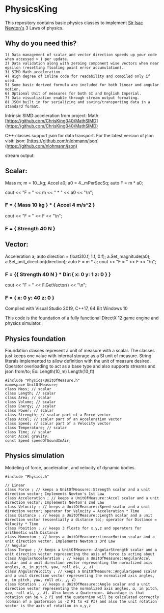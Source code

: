 # PhysicsKing

This repository contains basic physics classes to implement [Sir Isac Newton's](https://en.wikipedia.org/wiki/Isaac_Newton) 3 Laws of physics. 
## Why do you need this?
    1) Data management of scalar and vector direction speeds up your code when accessed > 1 per update.
    2) Data validation along with zeroing component wise vectors when near epsilon (resetting floating point error accumulation).
    3) SIMD Math acceleration.
    4) High degree of inline code for readability and compiled only if used. 
    5) Some basic derived formula are included for both linear and angular motion.
    6) Optional Unit of measures for both SI and English Imperial.
    7) Data visualization enable through stream output formating.
    8) JSON built in for serializing and saving/transporting data in a standard format.
    
Intrinsic SIMD acceleration from project:
Math: [https://github.com/ChrisKing340/MathSIMD](https://github.com/ChrisKing340/MathSIMD)  
   
C\+\+ classes support json for data transport. For the latest version of json visit:
json: [https://github.com/nlohmann/json](https://github.com/nlohmann/json)

  stream output:
##  Scalar:
  Mass m;
  m = 10._kg;
  Accel a0;
  a0 = 4._mPerSecSq;
  auto F = m * a0;
  
  cout << "F = " << m << " * " << a0 << "\n";
###  F = { Mass 10 kg } * { Accel 4 m/s^2 }
  cout << "F = " << F << "\n";
###  F = { Strength 40 N }

##  Vector:
  Acceleration a;
  auto direction = float3(0.f, 1.f, 0.f);
  a.Set_magnitude(a0);
  a.Set_unit_direction(direction); 
  auto F = m * a;
  cout << "F = " << F << "\n";
###  F = {{ Strength 40 N } * Dir:{ x:         0 y:         1 z:         0 } }
  cout << "F = " << F.GetVector() << "\n";
###  F = { x:         0 y:        40 z:         0 }

Compiled with Visual Studio 2019, C\+\+17, 64 Bit Windows 10

This code is the foundation of a fully functional DirectX 12 game engine and physics simulator.

## Physics foundation
Foundation classes represent a unit of measure with a scalar.  The classes just keeps one value with internal storage as a SI unit of measure.  String literals implemented to allow definition with the unit of measure desired.  Operator overloading to act as a base type and also supports streams and json from/to;
Ex: Length(10_m) Length(10_ft)

    #include "Physics\UnitOfMeasure.h"
    namespace UnitOfMeasure;
    class Mass; // scalar
    class Length; // scalar
    class Area; // scalar
    class Volume; // scalar
    class Energy; // scalar
    class Power; // scalar
    class Strength; // scalar part of a Force vector
    class Accel; // scalar part of an Acceleration vector
    class Speed; // scalar part of a Velocity vector
    class Temperature; // scalar
    class Time; // scalar
    const Accel gravity;
    const Speed speedOfSoundInAir;
    
## Physics simulation

Modeling of force, acceleration, and velocity of dynamic bodies.

    #include "Physics.h"

    // Linear
    class Force ; // keeps a UnitOfMeasure::Strength scalar and a unit direction vector; Implements Newton's 1st Law
    class Acceleration ; // keeps a UnitOfMeasure::Accel scalar and a unit direction vector; Implements Newton's 2nd Law
    class Velocity ; // keeps a UnitOfMeasure::Speed scalar and a unit direction vector; operator for Velocity = Acceleration * Time
    class Distance ; // keeps a UnitOfMeasure::Length scalar and a unit direction vector (essentially a distance to); operator for Distance = Velocity * Time
    class Position ; // keeps 3 floats for x,y,z and operators for arithmetic with Distance
    class Momentum ; // keeps a UnitOfMeasure::LinearMotion scalar and a unit direction vector. Implements Newton's 3rd Law
    // Angular
    class Torque ; // keeps a UnitOfMeasure::AngularStrength scalar and a unit direction vector representing the axis of force is acting about
    class AngularAcceleration ; // keeps a UnitOfMeasure::AngularAccel scalar and a unit direction vector representing the normalized axis angles, 𝛼, in pitch, yaw, roll 𝛼(𝒾, 𝒿, 𝓀)
    class AngularVelocity ; // keeps a UnitOfMeasure::AngularSpeed scalar and a unit direction vector representing the normalized axis angles, 𝛼, in pitch, yaw, roll 𝛼(𝒾, 𝒿, 𝓀)
    class Rotation ; // keeps a UnitOfMeasure::Angle scalar and a unit direction vector representing the normalized axis angles, 𝛼, in pitch, yaw, roll 𝛼(𝒾, 𝒿, 𝓀). Also keeps a Quaternion. Advantage is that rotation can be > 2 PI and the quaternion will be calculated correctly (domain of a quaternion is -2 PI to +2 PI) and also the unit rotation vector is the axis of rotation in x,y,z
